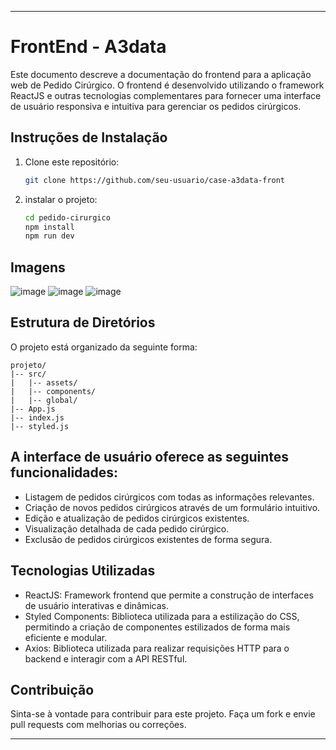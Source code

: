 
---

# FrontEnd - A3data

Este documento descreve a documentação do frontend para a aplicação web de Pedido Cirúrgico. O frontend é desenvolvido utilizando o framework ReactJS e outras tecnologias complementares para fornecer uma interface de usuário responsiva e intuitiva para gerenciar os pedidos cirúrgicos.

## Instruções de Instalação

1. Clone este repositório:

   ```bash
   git clone https://github.com/seu-usuario/case-a3data-front
   ```

2. instalar o projeto:

   ```bash
   cd pedido-cirurgico
   npm install
   npm run dev
   ```

## Imagens
![image](https://github.com/gabrielmina118/case-a3data-front/assets/36056107/67a6d273-c356-425d-9208-99718c3a1318)
![image](https://github.com/gabrielmina118/case-a3data-front/assets/36056107/3a522650-1ba7-4f90-b696-a58e1f3e2789)
![image](https://github.com/gabrielmina118/case-a3data-front/assets/36056107/8274cf49-81c5-4c60-b9e1-a8457da59000)



## Estrutura de Diretórios

O projeto está organizado da seguinte forma:

```
projeto/
|-- src/
|   |-- assets/
|   |-- components/
|   |-- global/
|-- App.js
|-- index.js
|-- styled.js
```

## A interface de usuário oferece as seguintes funcionalidades:

- Listagem de pedidos cirúrgicos com todas as informações relevantes.
- Criação de novos pedidos cirúrgicos através de um formulário intuitivo.
- Edição e atualização de pedidos cirúrgicos existentes.
- Visualização detalhada de cada pedido cirúrgico.
- Exclusão de pedidos cirúrgicos existentes de forma segura.

## Tecnologias Utilizadas

- ReactJS: Framework frontend que permite a construção de interfaces de usuário interativas e dinâmicas.
- Styled Components: Biblioteca utilizada para a estilização do CSS, permitindo a criação de componentes estilizados de forma mais eficiente e modular.
- Axios: Biblioteca utilizada para realizar requisições HTTP para o backend e interagir com a API RESTful.


## Contribuição

Sinta-se à vontade para contribuir para este projeto. Faça um fork e envie pull requests com melhorias ou correções.

---
